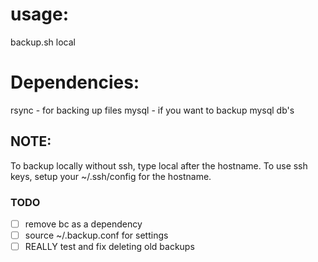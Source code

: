 # usage: #
backup.sh <hostname> local

# Dependencies: #
rsync - for backing up files
mysql - if you want to backup mysql db's

## NOTE: #
To backup locally without ssh, type local after the hostname.
To use ssh keys, setup your ~/.ssh/config for the hostname.

### TODO
- [ ] remove bc as a dependency
- [ ] source ~/.backup.conf for settings
- [ ] REALLY test and fix deleting old backups
